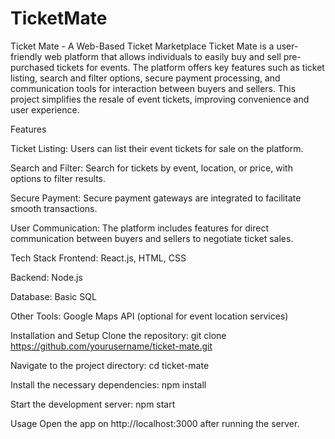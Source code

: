 # TicketMate
Ticket Mate - A Web-Based Ticket Marketplace
Ticket Mate is a user-friendly web platform that allows individuals to easily buy and sell pre-purchased tickets for events. The platform offers key features such as ticket listing, search and filter options, secure payment processing, and communication tools for interaction between buyers and sellers. This project simplifies the resale of event tickets, improving convenience and user experience.

Features

Ticket Listing: Users can list their event tickets for sale on the platform.

Search and Filter: Search for tickets by event, location, or price, with options to filter results.

Secure Payment: Secure payment gateways are integrated to facilitate smooth transactions.

User Communication: The platform includes features for direct communication between buyers and sellers to negotiate ticket sales.

Tech Stack
Frontend: React.js, HTML, CSS

Backend: Node.js

Database: Basic SQL

Other Tools: Google Maps API (optional for event location services)

Installation and Setup
Clone the repository:
git clone https://github.com/yourusername/ticket-mate.git

Navigate to the project directory:
cd ticket-mate

Install the necessary dependencies:
npm install

Start the development server:
npm start


Usage
Open the app on http://localhost:3000 after running the server.
